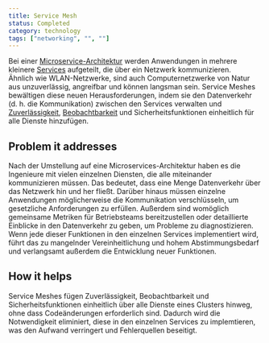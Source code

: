 ```yaml
---
title: Service Mesh
status: Completed
category: technology
tags: ["networking", "", ""]
---
```


Bei einer [Microservice-Architektur](/microservices-architecture/) werden Anwendungen in mehrere kleinere [Services](/service/) aufgeteilt, die über ein Netzwerk kommunizieren.  
Ähnlich wie WLAN-Netzwerke, sind auch Computernetzwerke von Natur aus unzuverlässig, angreifbar und können langsman sein. 
Service Meshes bewältigen diese neuen Herausforderungen, indem sie den Datenverkehr (d. h. die Kommunikation) zwischen den Services verwalten und 
[Zuverlässigkeit](/reliability/), [Beobachtbarkeit](/observability/) und Sicherheitsfunktionen einheitlich für alle Dienste hinzufügen.

## Problem it addresses

Nach der Umstellung auf eine Microservices-Architektur haben es die Ingenieure mit vielen einzelnen Diensten, die alle miteinander kommunizieren müssen. 
Das bedeutet, dass eine Menge Datenverkehr über das Netzwerk hin und her fließt. 
Darüber hinaus müssen einzelne Anwendungen möglicherweise die Kommunikation verschlüsseln, um gesetzliche Anforderungen zu erfüllen. 
Außerdem sind womöglich gemeinsame Metriken für Betriebsteams bereitzustellen oder detaillierte Einblicke in den Datenverkehr zu geben, um Probleme zu diagnostizieren. 
Wenn jede dieser Funktionen in den einzelnen Services implementiert wird, führt das zu mangelnder Vereinheitlichung und hohem Abstimmungsbedarf und verlangsamt außerdem die Entwicklung neuer Funktionen.

## How it helps

Service Meshes fügen Zuverlässigkeit, Beobachtbarkeit und Sicherheitsfunktionen 
einheitlich über alle Dienste eines Clusters hinweg, ohne dass Codeänderungen erforderlich sind. 
Dadurch wird die Notwendigkeit eliminiert, diese in den einzelnen Services zu implemtieren, was den Aufwand verringert und Fehlerquellen beseitigt.
